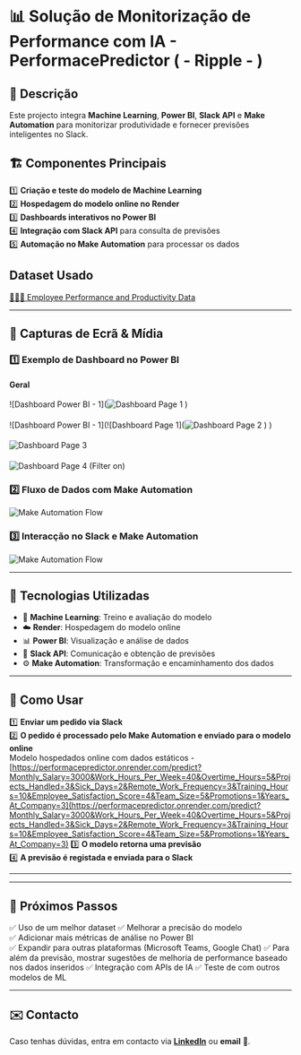 # 📊 Solução de Monitorização de Performance com IA - PerformacePredictor ( - Ripple - )

## 📌 Descrição
Este projecto integra **Machine Learning**, **Power BI**, **Slack API** e **Make Automation** para monitorizar produtividade e fornecer previsões inteligentes no Slack.

## 🏗️ Componentes Principais  
1️⃣ **Criação e teste do modelo de Machine Learning**  
2️⃣ **Hospedagem do modelo online no Render**  
3️⃣ **Dashboards interativos no Power BI**  
4️⃣ **Integração com Slack API** para consulta de previsões  
5️⃣ **Automação no Make Automation** para processar os dados  

## Dataset Usado
[👩🏽‍💻 Employee Performance and Productivity Data](https://www.kaggle.com/datasets/mexwell/employee-performance-and-productivity-data)

---

## 📸 Capturas de Ecrã & Mídia  

### **1️⃣ Exemplo de Dashboard no Power BI**  
#### Geral
![Dashboard Power BI - 1](![Dashboard Page 1](https://github.com/user-attachments/assets/a543a88c-cd26-4e3e-b2d6-4679f4cb45c4)
)  

#### 
![Dashboard Power BI - 1](![Dashboard Page 1](![Dashboard Page 2](https://github.com/user-attachments/assets/5befc0b1-ba8e-4bce-b876-b12d157b1da5)
)
)  
####
![Dashboard Page 3](https://github.com/user-attachments/assets/07975466-db71-45ed-b367-f4274e580824)

####
![Dashboard Page 4 (Filter on)](https://github.com/user-attachments/assets/41a4d335-0d68-42f4-ab17-4d4a7c256b29)

 
### **2️⃣ Fluxo de Dados com Make Automation**  
![Make Automation Flow](https://github.com/user-attachments/assets/6241eacd-2798-491c-b441-47b7da701204)
 

### **3️⃣ Interacção no Slack e Make Automation**  
![Make Automation Flow](https://github.com/user-attachments/assets/c98fc072-52b5-4664-88c5-22908843a3f5)


---

## 🔧 Tecnologias Utilizadas  
- 🧠 **Machine Learning**: Treino e avaliação do modelo 
- ☁️ **Render**: Hospedagem do modelo online  
- 📊 **Power BI**: Visualização e análise de dados  
- 💬 **Slack API**: Comunicação e obtenção de previsões  
- ⚙️ **Make Automation**: Transformação e encaminhamento dos dados  

---

## 🚀 Como Usar  
1️⃣ **Enviar um pedido via Slack**  
2️⃣ **O pedido é processado pelo Make Automation e enviado para o modelo online**  
 Modelo hospedados online com dados estáticos - [https://performacepredictor.onrender.com/predict?Monthly_Salary=3000&Work_Hours_Per_Week=40&Overtime_Hours=5&Projects_Handled=3&Sick_Days=2&Remote_Work_Frequency=3&Training_Hours=10&Employee_Satisfaction_Score=4&Team_Size=5&Promotions=1&Years_At_Company=3](https://performacepredictor.onrender.com/predict?Monthly_Salary=3000&Work_Hours_Per_Week=40&Overtime_Hours=5&Projects_Handled=3&Sick_Days=2&Remote_Work_Frequency=3&Training_Hours=10&Employee_Satisfaction_Score=4&Team_Size=5&Promotions=1&Years_At_Company=3)
3️⃣ **O modelo retorna uma previsão**  
4️⃣ **A previsão é registada e enviada para o Slack**  

---

---

## 🎯 Próximos Passos  
✅ Uso de um melhor dataset
✅ Melhorar a precisão do modelo  
✅ Adicionar mais métricas de análise no Power BI  
✅ Expandir para outras plataformas (Microsoft Teams, Google Chat)
✅ Para além da previsão, mostrar sugestões de melhoria de performance baseado nos dados inseridos 
✅ Integração com APIs de IA
✅ Teste de com outros modelos de ML

---

## ✉️ Contacto  
Caso tenhas dúvidas, entra em contacto via **[LinkedIn](https://linkedin.com/in/teu-perfil)** ou **email** 📩.  

